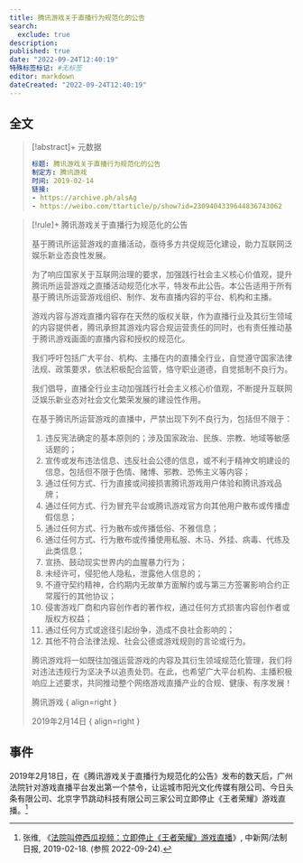 ```yaml
---
title: 腾讯游戏关于直播行为规范化的公告
search:
  exclude: true
description:
published: true
date: "2022-09-24T12:40:19"
特殊标签标记: #无标签
editor: markdown
dateCreated: "2022-09-24T12:40:19"
---
```


## 全文

> [!abstract]+ 元数据
>
> ```yaml
> 标题: 腾讯游戏关于直播行为规范化的公告
> 制定方: 腾讯游戏
> 时间: 2019-02-14
> 链接:
> - https://archive.ph/alsAg
> - https://weibo.com/ttarticle/p/show?id=2309404339644836743062
> ```

> [!rule]+ 腾讯游戏关于直播行为规范化的公告
>
> 基于腾讯所运营游戏的直播活动，亟待多方共促规范化建设，助力互联网泛娱乐新业态良性发展。
>
> 为了响应国家关于互联网治理的要求，加强践行社会主义核心价值观，提升腾讯所运营游戏之直播活动规范化水平，特发布此公告。本公告适用于所有基于腾讯所运营游戏组织、制作、发布直播内容的平台、机构和主播。
>
> 游戏内容与游戏直播内容存在天然的版权关联，作为直播行业及其衍生领域的内容提供者，腾讯承担其游戏内容合规运营责任的同时，也有责任推动基于腾讯游戏画面的直播内容和授权的规范化。
> 
> 我们呼吁包括广大平台、机构、主播在内的直播全行业，自觉遵守国家法律法规、政策要求，依法积极配合监管，恪守职业道德，自觉抵制不良行为。
>
> 我们倡导，直播全行业主动加强践行社会主义核心价值观，不断提升互联网泛娱乐新业态对社会文化繁荣发展的建设性作用。
>
> 在基于腾讯所运营游戏的直播中，严禁出现下列不良行为，包括但不限于：
>
> 1.  违反宪法确定的基本原则的；涉及国家政治、民族、宗教、地域等敏感话题的；
> 2.  宣传或发布违法信息、违反社会公德的信息，或不利于精神文明建设的信息，包括但不限于色情、赌博、邪教、恐怖主义等内容；
> 3.  通过任何方式、行为直接或间接损害腾讯游戏用户体验和腾讯游戏品牌；
> 4.  通过任何方式、行为冒充平台或腾讯游戏官方向其他用户散布或传播虚假信息；
> 5.  通过任何方式、行为散布或传播低俗、不雅信息；
> 6.  通过任何方式、行为散布或传播使用私服、木马、外挂、病毒、代练及此类信息；
> 7.  宣扬、鼓动现实世界内的血腥暴力行为；
> 8.  未经许可，侵犯他人隐私，泄露他人信息的；
> 9.  不遵守契约精神，合约期内无故单方面解约或与第三方签署影响合约正常履行的其他协议；
> 10. 侵害游戏厂商和内容创作者的著作权，通过任何方式损害内容创作者或版权方权益；
> 11. 通过任何方式或途径引起纷争，造成不良社会影响的；
> 12. 其他不符合法律法规、社会公德或游戏规则的言论或行为。
>
> 腾讯游戏将一如既往加强运营游戏的内容及其衍生领域规范化管理，我们将对违法违规行为坚决予以追责处罚。在此，也希望广大平台机构、主播积极响应上述要求，共同推动整个网络游戏直播产业的合规、健康、有序发展！
>
> 腾讯游戏
> { align=right }
> 
> 2019年2月14日
> { align=right }

## 事件

2019年2月18日，在《腾讯游戏关于直播行为规范化的公告》发布的数天后，广州法院针对游戏直播平台发出第一个禁令，让运城市阳光文化传媒有限公司、今日头条有限公司、北京字节跳动科技有限公司三家公司立即停止《王者荣耀》游戏直播。[^8757178]

[^8757178]: 张维, 《[法院叫停西瓜视频：立即停止《王者荣耀》游戏直播](https://web.archive.org/web/20220924045026/https://www.chinanews.com.cn/sh/2019/02-18/8757178.shtml)》, 中新网/法制日报, 2019-02-18. (参照 2022-09-24).
